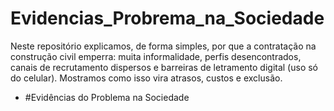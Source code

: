 # Evidencias_Probrema_na_Sociedade
Neste repositório explicamos, de forma simples, por que a contratação na construção civil emperra: muita informalidade, perfis desencontrados, canais de recrutamento dispersos e barreiras de letramento digital (uso só do celular). Mostramos como isso vira atrasos, custos e exclusão.

* #Evidências do Problema na Sociedade

  
